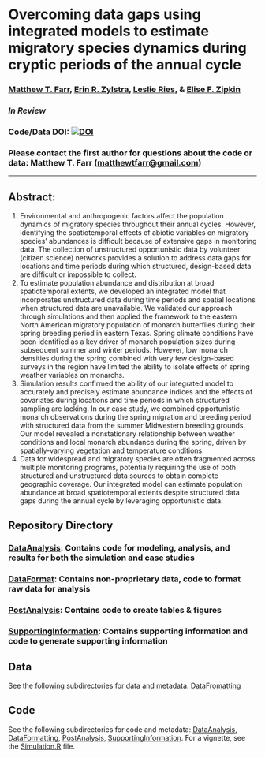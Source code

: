 # Overcoming data gaps using integrated models to estimate migratory species dynamics during cryptic periods of the annual cycle

### [Matthew T. Farr](https://farrmt.github.io/), [Erin R. Zylstra](https://erinzylstra.weebly.com/), [Leslie Ries](https://www.butterflyinformatics.org/), & [Elise F. Zipkin](https://zipkinlab.org/)

### *In Review*

### Code/Data DOI: [![DOI](https://zenodo.org/badge/DOI/10.5281/zenodo.8433370.svg)](https://doi.org/10.5281/zenodo.8433370)

### Please contact the first author for questions about the code or data: Matthew T. Farr (matthewtfarr@gmail.com)
__________________________________________________________________________________________________________________________________________

## Abstract:  
1. Environmental and anthropogenic factors affect the population dynamics of migratory species throughout their annual cycles. However, identifying the spatiotemporal effects of abiotic variables on migratory species’ abundances is difficult because of extensive gaps in monitoring data. The collection of unstructured opportunistic data by volunteer (citizen science) networks provides a solution to address data gaps for locations and time periods during which structured, design-based data are difficult or impossible to collect.  
2. To estimate population abundance and distribution at broad spatiotemporal extents, we developed an integrated model that incorporates unstructured data during time periods and spatial locations when structured data are unavailable. We validated our approach through simulations and then applied the framework to the eastern North American migratory population of monarch butterflies during their spring breeding period in eastern Texas. Spring climate conditions have been identified as a key driver of monarch population sizes during subsequent summer and winter periods. However, low monarch densities during the spring combined with very few design-based surveys in the region have limited the ability to isolate effects of spring weather variables on monarchs.
3. Simulation results confirmed the ability of our integrated model to accurately and precisely estimate abundance indices and the effects of covariates during locations and time periods in which structured sampling are lacking. In our case study, we combined opportunistic monarch observations during the spring migration and breeding period with structured data from the summer Midwestern breeding grounds. Our model revealed a nonstationary relationship between weather conditions and local monarch abundance during the spring, driven by spatially-varying vegetation and temperature conditions.
4. Data for widespread and migratory species are often fragmented across multiple monitoring programs, potentially requiring the use of both structured and unstructured data sources to obtain complete geographic coverage. Our integrated model can estimate population abundance at broad spatiotemporal extents despite structured data gaps during the annual cycle by leveraging opportunistic data.

## Repository Directory

### [DataAnalysis](./DataAnalysis): Contains code for modeling, analysis, and results for both the simulation and case studies
### [DataFormat](./DataFormat): Contains non-proprietary data, code to format raw data for analysis
### [PostAnalysis](./PostAnalysis): Contains code to create tables & figures
### [SupportingInformation](./SupportingInformation): Contains supporting information and code to generate supporting information

## Data
See the following subdirectories for data and metadata: [DataFromatting](./DataFormatting)  

## Code
See the following subdirectories for code and metadata: [DataAnalysis](./DataAnalysis), [DataFormatting](./DataFormatting), [PostAnalysis](./PostAnalysis), [SupportingInformation](./SupportingInformation). For a vignette, see the [Simulation.R](./DataAnalysis/Simulation.R) file.
